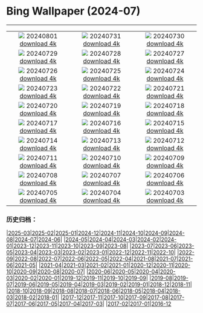 # Bing Wallpaper (2024-07)
**************
| | | |
| :----: | :----: | :----: |
| ![](https://www.bing.com/th?id=OHR.KaptaiLake_EN-IN2191483743_1920x1080.jpg) 20240801 [download 4k](https://www.bing.com/th?id=OHR.KaptaiLake_EN-IN2191483743_UHD.jpg) | ![](https://www.bing.com/th?id=OHR.HoodoosBryce_EN-IN0026851942_1920x1080.jpg) 20240731 [download 4k](https://www.bing.com/th?id=OHR.HoodoosBryce_EN-IN0026851942_UHD.jpg) | ![](https://www.bing.com/th?id=OHR.GimignanoTuscany_EN-IN4247147407_1920x1080.jpg) 20240730 [download 4k](https://www.bing.com/th?id=OHR.GimignanoTuscany_EN-IN4247147407_UHD.jpg) |
| ![](https://www.bing.com/th?id=OHR.CorbettTigers_EN-IN5057550276_1920x1080.jpg) 20240729 [download 4k](https://www.bing.com/th?id=OHR.CorbettTigers_EN-IN5057550276_UHD.jpg) | ![](https://www.bing.com/th?id=OHR.BeachHutsSweden_EN-IN3846650845_1920x1080.jpg) 20240728 [download 4k](https://www.bing.com/th?id=OHR.BeachHutsSweden_EN-IN3846650845_UHD.jpg) | ![](https://www.bing.com/th?id=OHR.RhinelandVineyards_EN-IN4193963890_1920x1080.jpg) 20240727 [download 4k](https://www.bing.com/th?id=OHR.RhinelandVineyards_EN-IN4193963890_UHD.jpg) |
| ![](https://www.bing.com/th?id=OHR.KargilMemorial_EN-IN8142573327_1920x1080.jpg) 20240726 [download 4k](https://www.bing.com/th?id=OHR.KargilMemorial_EN-IN8142573327_UHD.jpg) | ![](https://www.bing.com/th?id=OHR.SmokyMountainTrail_EN-IN0121082113_1920x1080.jpg) 20240725 [download 4k](https://www.bing.com/th?id=OHR.SmokyMountainTrail_EN-IN0121082113_UHD.jpg) | ![](https://www.bing.com/th?id=OHR.SheepCousins_EN-IN5841559829_1920x1080.jpg) 20240724 [download 4k](https://www.bing.com/th?id=OHR.SheepCousins_EN-IN5841559829_UHD.jpg) |
| ![](https://www.bing.com/th?id=OHR.MethoniCastle_EN-IN6995431738_1920x1080.jpg) 20240723 [download 4k](https://www.bing.com/th?id=OHR.MethoniCastle_EN-IN6995431738_UHD.jpg) | ![](https://www.bing.com/th?id=OHR.ElloraCavesMH_EN-IN9734367387_1920x1080.jpg) 20240722 [download 4k](https://www.bing.com/th?id=OHR.ElloraCavesMH_EN-IN9734367387_UHD.jpg) | ![](https://www.bing.com/th?id=OHR.ZanzibarBoats_EN-IN4365742596_1920x1080.jpg) 20240721 [download 4k](https://www.bing.com/th?id=OHR.ZanzibarBoats_EN-IN4365742596_UHD.jpg) |
| ![](https://www.bing.com/th?id=OHR.MineralMoon_EN-IN9361063674_1920x1080.jpg) 20240720 [download 4k](https://www.bing.com/th?id=OHR.MineralMoon_EN-IN9361063674_UHD.jpg) | ![](https://www.bing.com/th?id=OHR.YoungJaguar_EN-IN3771958694_1920x1080.jpg) 20240719 [download 4k](https://www.bing.com/th?id=OHR.YoungJaguar_EN-IN3771958694_UHD.jpg) | ![](https://www.bing.com/th?id=OHR.MayotteCoral_EN-IN3541373607_1920x1080.jpg) 20240718 [download 4k](https://www.bing.com/th?id=OHR.MayotteCoral_EN-IN3541373607_UHD.jpg) |
| ![](https://www.bing.com/th?id=OHR.MedievalRothenburg_EN-IN3166503485_1920x1080.jpg) 20240717 [download 4k](https://www.bing.com/th?id=OHR.MedievalRothenburg_EN-IN3166503485_UHD.jpg) | ![](https://www.bing.com/th?id=OHR.HammockCamping_EN-IN2367011958_1920x1080.jpg) 20240716 [download 4k](https://www.bing.com/th?id=OHR.HammockCamping_EN-IN2367011958_UHD.jpg) | ![](https://www.bing.com/th?id=OHR.TateishiPark_EN-IN9733056165_1920x1080.jpg) 20240715 [download 4k](https://www.bing.com/th?id=OHR.TateishiPark_EN-IN9733056165_UHD.jpg) |
| ![](https://www.bing.com/th?id=OHR.SilkyShark_EN-IN8852758594_1920x1080.jpg) 20240714 [download 4k](https://www.bing.com/th?id=OHR.SilkyShark_EN-IN8852758594_UHD.jpg) | ![](https://www.bing.com/th?id=OHR.CappadociaRocks_EN-IN8308543174_1920x1080.jpg) 20240713 [download 4k](https://www.bing.com/th?id=OHR.CappadociaRocks_EN-IN8308543174_UHD.jpg) | ![](https://www.bing.com/th?id=OHR.RainierWildflowers_EN-IN6153414101_1920x1080.jpg) 20240712 [download 4k](https://www.bing.com/th?id=OHR.RainierWildflowers_EN-IN6153414101_UHD.jpg) |
| ![](https://www.bing.com/th?id=OHR.GangiSicily_EN-IN6038695994_1920x1080.jpg) 20240711 [download 4k](https://www.bing.com/th?id=OHR.GangiSicily_EN-IN6038695994_UHD.jpg) | ![](https://www.bing.com/th?id=OHR.CollaredAracari_EN-IN5723111528_1920x1080.jpg) 20240710 [download 4k](https://www.bing.com/th?id=OHR.CollaredAracari_EN-IN5723111528_UHD.jpg) | ![](https://www.bing.com/th?id=OHR.TalampayaNP_EN-IN9969060729_1920x1080.jpg) 20240709 [download 4k](https://www.bing.com/th?id=OHR.TalampayaNP_EN-IN9969060729_UHD.jpg) |
| ![](https://www.bing.com/th?id=OHR.NorwayBlueberries_EN-IN9622921626_1920x1080.jpg) 20240708 [download 4k](https://www.bing.com/th?id=OHR.NorwayBlueberries_EN-IN9622921626_UHD.jpg) | ![](https://www.bing.com/th?id=OHR.YenBaiTerraces_EN-IN9423003053_1920x1080.jpg) 20240707 [download 4k](https://www.bing.com/th?id=OHR.YenBaiTerraces_EN-IN9423003053_UHD.jpg) | ![](https://www.bing.com/th?id=OHR.ConwyRiver_EN-IN8974486695_1920x1080.jpg) 20240706 [download 4k](https://www.bing.com/th?id=OHR.ConwyRiver_EN-IN8974486695_UHD.jpg) |
| ![](https://www.bing.com/th?id=OHR.NoahBeach_EN-IN8682200105_1920x1080.jpg) 20240705 [download 4k](https://www.bing.com/th?id=OHR.NoahBeach_EN-IN8682200105_UHD.jpg) | ![](https://www.bing.com/th?id=OHR.KeralaSummer_EN-IN8339171901_1920x1080.jpg) 20240704 [download 4k](https://www.bing.com/th?id=OHR.KeralaSummer_EN-IN8339171901_UHD.jpg) | ![](https://www.bing.com/th?id=OHR.MeerkatManor_EN-IN8030536163_1920x1080.jpg) 20240703 [download 4k](https://www.bing.com/th?id=OHR.MeerkatManor_EN-IN8030536163_UHD.jpg) |

### 历史归档：

|[2025-03](/../2025-03/2025-03.md)|[2025-02](/../2025-02/2025-02.md)|[2025-01](/../2025-01/2025-01.md)|[2024-12](/../2024-12/2024-12.md)|[2024-11](/../2024-11/2024-11.md)|[2024-10](/../2024-10/2024-10.md)|[2024-09](/../2024-09/2024-09.md)|[2024-08](/../2024-08/2024-08.md)|[2024-07](/2024-07.md)|[2024-06](/../2024-06/2024-06.md)|
|[2024-05](/../2024-05/2024-05.md)|[2024-04](/../2024-04/2024-04.md)|[2024-03](/../2024-03/2024-03.md)|[2024-02](/../2024-02/2024-02.md)|[2024-01](/../2024-01/2024-01.md)|[2023-12](/../2023-12/2023-12.md)|[2023-11](/../2023-11/2023-11.md)|[2023-10](/../2023-10/2023-10.md)|[2023-09](/../2023-09/2023-09.md)|[2023-08](/../2023-08/2023-08.md)|
|[2023-07](/../2023-07/2023-07.md)|[2023-06](/../2023-06/2023-06.md)|[2023-05](/../2023-05/2023-05.md)|[2023-04](/../2023-04/2023-04.md)|[2023-03](/../2023-03/2023-03.md)|[2023-02](/../2023-02/2023-02.md)|[2023-01](/../2023-01/2023-01.md)|[2022-12](/../2022-12/2022-12.md)|[2022-11](/../2022-11/2022-11.md)|[2022-10](/../2022-10/2022-10.md)|
|[2022-09](/../2022-09/2022-09.md)|[2022-08](/../2022-08/2022-08.md)|[2022-07](/../2022-07/2022-07.md)|[2022-06](/../2022-06/2022-06.md)|[2022-05](/../2022-05/2022-05.md)|[2022-04](/../2022-04/2022-04.md)|[2021-08](/../2021-08/2021-08.md)|[2021-07](/../2021-07/2021-07.md)|[2021-06](/../2021-06/2021-06.md)|[2021-05](/../2021-05/2021-05.md)|
|[2021-04](/../2021-04/2021-04.md)|[2021-03](/../2021-03/2021-03.md)|[2021-02](/../2021-02/2021-02.md)|[2021-01](/../2021-01/2021-01.md)|[2020-12](/../2020-12/2020-12.md)|[2020-11](/../2020-11/2020-11.md)|[2020-10](/../2020-10/2020-10.md)|[2020-09](/../2020-09/2020-09.md)|[2020-08](/../2020-08/2020-08.md)|[2020-07](/../2020-07/2020-07.md)|
|[2020-06](/../2020-06/2020-06.md)|[2020-05](/../2020-05/2020-05.md)|[2020-04](/../2020-04/2020-04.md)|[2020-03](/../2020-03/2020-03.md)|[2020-02](/../2020-02/2020-02.md)|[2020-01](/../2020-01/2020-01.md)|[2019-12](/../2019-12/2019-12.md)|[2019-11](/../2019-11/2019-11.md)|[2019-10](/../2019-10/2019-10.md)|[2019-09](/../2019-09/2019-09.md)|
|[2019-08](/../2019-08/2019-08.md)|[2019-07](/../2019-07/2019-07.md)|[2019-06](/../2019-06/2019-06.md)|[2019-05](/../2019-05/2019-05.md)|[2019-04](/../2019-04/2019-04.md)|[2019-03](/../2019-03/2019-03.md)|[2019-02](/../2019-02/2019-02.md)|[2019-01](/../2019-01/2019-01.md)|[2018-12](/../2018-12/2018-12.md)|[2018-11](/../2018-11/2018-11.md)|
|[2018-10](/../2018-10/2018-10.md)|[2018-09](/../2018-09/2018-09.md)|[2018-08](/../2018-08/2018-08.md)|[2018-07](/../2018-07/2018-07.md)|[2018-06](/../2018-06/2018-06.md)|[2018-05](/../2018-05/2018-05.md)|[2018-04](/../2018-04/2018-04.md)|[2018-03](/../2018-03/2018-03.md)|[2018-02](/../2018-02/2018-02.md)|[2018-01](/../2018-01/2018-01.md)|
|[2017-12](/../2017-12/2017-12.md)|[2017-11](/../2017-11/2017-11.md)|[2017-10](/../2017-10/2017-10.md)|[2017-09](/../2017-09/2017-09.md)|[2017-08](/../2017-08/2017-08.md)|[2017-07](/../2017-07/2017-07.md)|[2017-06](/../2017-06/2017-06.md)|[2017-05](/../2017-05/2017-05.md)|[2017-04](/../2017-04/2017-04.md)|[2017-03](/../2017-03/2017-03.md)|
|[2017-02](/../2017-02/2017-02.md)|[2017-01](/../2017-01/2017-01.md)|[2016-12](/../2016-12/2016-12.md)